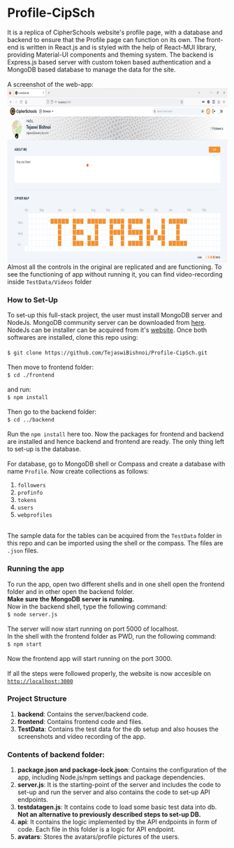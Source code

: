 # Profile-CipSch

It is a replica of CipherSchools website's profile page, with a database and backend to ensure that the Profile page can function on its own. The front-end is written in React.js and is styled with the help of React-MUI library, providing Material-UI components and theming system. The backend is Express.js based server with custom token based authentication and a MongoDB based database to manage the data for the site.<br/><br/>
A screenshot of the web-app:<br/>
<img src="https://github.com/TejaswiBishnoi/Profile-CipSch/blob/main/TestData/Screenshots/HomeTop.png?raw=true" height=400 height="auto" align="center">
<br/>Almost all the controls in the original are replicated and are functioning. To see the functioning of app without running it, you can find video-recording inside <code>TestData/Videos</code> folder

<h3>How to Set-Up</h3>
To set-up this full-stack project, the user must install MongoDB server and NodeJs. MongoDB community server can be downloaded from <a href="https://www.mongodb.com/try/download/community">here</a>. NodeJs can be installer can be acquired from it's <a href="https://nodejs.org/en/download/">website</a>. Once both softwares are installed, clone this repo using: </br>
<br/>
<code>$ git clone https://github.com/TejaswiBishnoi/Profile-CipSch.git</code>
</br>
</br>
Then move to frontend folder:
</br>
<code>$ cd ./frontend</code></br>
</br>
and run:</br>
<code>$ npm install</code></br></br>
Then go to the backend folder:
</br><code>$ cd ../backend</code></br></br>
Run the <code>npm install</code> here too. Now the packages for frontend and backend are installed and hence backend and frontend are ready.
The only thing left to set-up is the database.</br>
</br>
For database, go to MongoDB shell or Compass and create a database with name <code>Profile</code>. Now create collections as follows:</br>
<ol>
<li><code>followers</code></li>
<li><code>profinfo</code></li>
<li><code>tokens</code></li>
<li><code>users</code></li>
<li><code>webprofiles</code></li>
</ol>
</br>
The sample data for the tables can be acquired from the <code>TestData</code> folder in this repo and can be imported using the shell or the compass. The files are <code>.json</code> files.
</br>
<h3>Running the app</h3>
To run the app, open two different shells and in one shell open the frontend folder and in other open the backend folder.
</br>
<b>Make sure the MongoDB server is running.</b></br>
Now in the backend shell, type the following command:</br>
<code>$ node server.js</code></br></br>
The server will now start running on port 5000 of localhost.</br>
In the shell with the frontend folder as PWD, run the following command:</br>
<code>$ npm start</code></br></br>
Now the frontend app will start running on the port 3000.</br></br>
If all the steps were followed properly, the website is now accesible on</br> <code><a href="http://localhost:3000">http://localhost:3000</a></code>

<br/>
<h3>Project Structure</h3>
<ol>
  <li><b>backend</b>: Contains the server/backend code.</li>
  <li><b>frontend</b>: Contains frontend code and files.</li>
  <li><b>TestData</b>: Contains the test data for the db setup and also houses the screenshots and video recording of the app.</li>
</ol>

<h3>Contents of backend folder:</h3>
<ol>
  <li><b>package.json and package-lock.json</b>: Contains the configuration of the app, including Node.js/npm settings and package dependencies.</li>
  <li><b>server.js</b>: It is the starting-point of the server and includes the code to set-up and run the server and also contains the code to set-up API endpoints.</li>
  <li><b>testdatagen.js</b>: It contains code to load some basic test data into db. <b>Not an alternative to previously described steps to set-up DB.</b></li>
  <li><b>api</b>: It contains the logic implemented by the API endpoints in form of code. Each file in this folder is a logic for API endpoint.</li>
  <li><b>avatars</b>: Stores the avatars/profile pictures of the users.</li>
</ol>
    
